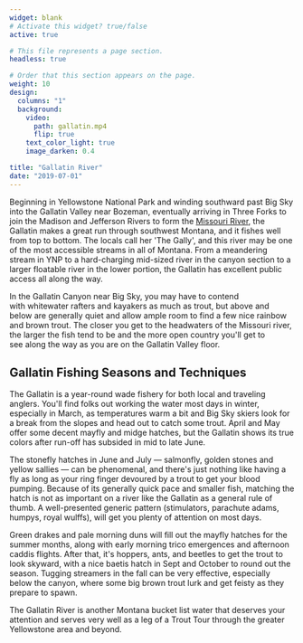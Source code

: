 ```yaml
---
widget: blank
# Activate this widget? true/false
active: true

# This file represents a page section.
headless: true

# Order that this section appears on the page.
weight: 10
design:
  columns: "1"
  background:
    video: 
      path: gallatin.mp4
      flip: true
    text_color_light: true
    image_darken: 0.4

title: "Gallatin River"
date: "2019-07-01"
---
```


Beginning in Yellowstone National Park and winding southward past Big Sky into the Gallatin Valley near Bozeman, eventually arriving in Three Forks to join the Madison and Jefferson Rivers to form the [Missouri River](#missouri-river), the Gallatin makes a great run through southwest Montana, and it fishes well from top to bottom. The locals call her 'The Gally', and this river may be one of the most accessible streams in all of Montana. From a meandering stream in YNP to a hard-charging mid-sized river in the canyon section to a larger floatable river in the lower portion, the Gallatin has excellent public access all along the way.

In the Gallatin Canyon near Big Sky, you may have to contend with whitewater rafters and kayakers as much as trout, but above and below are generally quiet and allow ample room to find a few nice rainbow and brown trout. The closer you get to the headwaters of the Missouri river, the larger the fish tend to be and the more open country you'll get to see along the way as you are on the Gallatin Valley floor. 

## Gallatin Fishing Seasons and Techniques

The Gallatin is a year-round wade fishery for both local and traveling anglers. You'll find folks out working the water most days in winter, especially in March, as temperatures warm a bit and Big Sky skiers look for a break from the slopes and head out to catch some trout. April and May offer some decent mayfly and midge hatches, but the Gallatin shows its true colors after run-off has subsided in mid to late June.

The stonefly hatches in June and July — salmonfly, golden stones and yellow sallies — can be phenomenal, and there's just nothing like having a fly as long as your ring finger devoured by a trout to get your blood pumping. Because of its generally quick pace and smaller fish, matching the hatch is not as important on a river like the Gallatin as a general rule of thumb. A well-presented generic pattern (stimulators, parachute adams, humpys, royal wulffs), will get you plenty of attention on most days.

Green drakes and pale morning duns will fill out the mayfly hatches for the summer months, along with early morning trico emergences and afternoon caddis flights. After that, it's hoppers, ants, and beetles to get the trout to look skyward, with a nice baetis hatch in Sept and October to round out the season. Tugging streamers in the fall can be very effective, especially below the canyon, where some big brown trout lurk and get feisty as they prepare to spawn.

The Gallatin River is another Montana bucket list water that deserves your attention and serves very well as a leg of a Trout Tour through the greater Yellowstone area and beyond.
